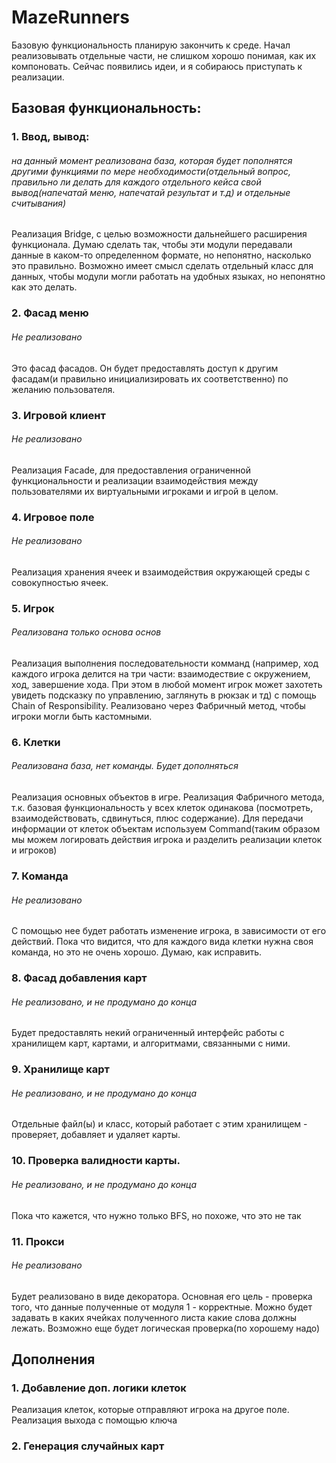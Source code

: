 # MazeRunners
Базовую функциональность планирую закончить к среде. Начал реализовывать отдельные части, не слишком хорошо понимая, как их компоновать. Сейчас появились идеи, и я собираюсь приступать к реализации.
## Базовая функциональность:
### 1. Ввод, вывод: 
###### на данный момент реализована база, которая будет пополнятся другими функциями по мере необходимости(отдельный вопрос, правильно ли делать для каждого отдельного кейса свой вывод(напечатай меню, напечатай результат и т.д) и отдельные считывания) 
Реализация Bridge, с целью возможности дальнейшего расширения функционала. Думаю сделать так, чтобы эти модули передавали данные в каком-то определенном формате, но непонятно, насколько это правильно. Возможно имеет смысл сделать отдельный класс для данных, чтобы модули могли работать на удобных языках, но непонятно как это делать.
### 2. Фасад меню
###### Не реализовано
Это фасад фасадов. Он будет предоставлять доступ к другим фасадам(и правильно инициализировать их соответственно) по желанию пользователя.
### 3. Игровой клиент
###### Не реализовано
Реализация Facade, для предоставления ограниченной функциональности и реализации взаимодействия между пользователями их виртуальными игроками и игрой в целом. 
### 4. Игровое поле
###### Не реализовано
Реализация хранения ячеек и взаимодействия окружающей среды с совокупностью ячеек. 
### 5. Игрок
###### Реализована только основа основ
Реализация выполнения последовательности комманд (например, ход каждого игрока делится на три части: взаимодествие с окружением, ход, завершение хода. При этом в любой момент игрок может захотеть увидеть подсказку по управлению, заглянуть в рюкзак и тд) с помощь Chain of Responsibility. Реализовано через Фабричный метод, чтобы игроки могли быть кастомными.
### 6. Клетки 
###### Реализована база, нет команды. Будет дополняться
Реализация основных объектов в игре. Реализация Фабричного метода, т.к. базовая функциональность у всех клеток одинакова (посмотреть, взаимодействовать, сдвинуться, плюс содержание). Для передачи информации от клеток объектам используем Command(таким образом мы можем логировать действия игрока и разделить реализации клеток и игроков)
### 7. Команда
###### Не реализовано
С помощью нее будет работать изменение игрока, в зависимости от его действий. Пока что видится, что для каждого вида клетки нужна своя команда, но это не очень хорошо. Думаю, как исправить.
### 8. Фасад добавления карт
###### Не реализовано, и не продумано до конца
Будет предоставлять некий ограниченный интерфейс работы с хранилищем карт, картами, и алгоритмами, связанными с ними.
### 9. Хранилище карт
###### Не реализовано, и не продумано до конца
Отдельные файл(ы) и класс, который работает с этим хранилищем - проверяет, добавляет и удаляет карты.
### 10. Проверка валидности карты.
###### Не реализовано, и не продумано до конца
Пока что кажется, что нужно только BFS, но похоже, что это не так
### 11. Прокси
###### Не реализовано
Будет реализовано в виде декоратора. Основная его цель - проверка того, что данные полученные от модуля 1 - корректные. Можно будет задавать в каких ячейках полученного листа какие слова должны лежать. Возможно еще будет логическая проверка(по хорошему надо)
## Дополнения
### 1. Добавление доп. логики клеток
Реализация клеток, которые отправляют игрока на другое поле. Реализация выхода с помощью ключа
### 2. Генерация случайных карт
